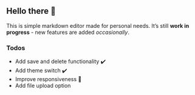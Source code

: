 ## Hello there 👋
This is simple markdown editor made for personal needs.
It’s still **work in progress** - new features are added _occasionally_.

### Todos
- Add save and delete functionality ✔️
- Add theme switch ✔️
- Improve responsiveness 🚧
- Add file upload option